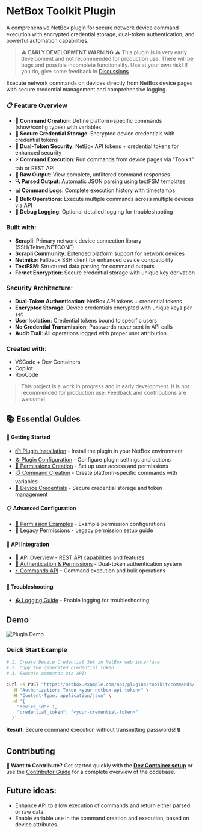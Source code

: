 # NetBox Toolkit Plugin

A comprehensive NetBox plugin for secure network device command execution with encrypted credential storage, dual-token authentication, and powerful automation capabilities.

> ⚠️ **EARLY DEVELOPMENT WARNING** ⚠️
> This plugin is in very early development and not recommended for production use. There will be bugs and possible incomplete functionality. Use at your own risk! If you do, give some feedback in [Discussions](https://github.com/bonzo81/netbox-toolkit-plugin/discussions)

Execute network commands on devices directly from NetBox device pages with secure credential management and comprehensive logging.


### 📋 Feature Overview
- **🔧 Command Creation**: Define platform-specific commands (show/config types) with variables
- **🔐 Secure Credential Storage**: Encrypted device credentials with credential tokens
- **🔑 Dual-Token Security**: NetBox API tokens + credential tokens for enhanced security
- **⚡ Command Execution**: Run commands from device pages via "Toolkit" tab or REST API
- **📄 Raw Output**: View complete, unfiltered command responses
- **🔍 Parsed Output**: Automatic JSON parsing using textFSM templates
- **📊 Command Logs**: Complete execution history with timestamps
- **🚀 Bulk Operations**: Execute multiple commands across multiple devices via API
- **🐛 Debug Logging**: Optional detailed logging for troubleshooting


### Built with:
- **Scrapli**: Primary network device connection library (SSH/Telnet/NETCONF)
- **Scrapli Community**: Extended platform support for network devices
- **Netmiko**: Fallback SSH client for enhanced device compatibility
- **TextFSM**: Structured data parsing for command outputs
- **Fernet Encryption**: Secure credential storage with unique key derivation

### Security Architecture:
- **Dual-Token Authentication**: NetBox API tokens + credential tokens
- **Encrypted Storage**: Device credentials encrypted with unique keys per set
- **User Isolation**: Credential tokens bound to specific users
- **No Credential Transmission**: Passwords never sent in API calls
- **Audit Trail**: All operations logged with proper user attribution

### Created with:
- VSCode + Dev Containers
- Copilot
- RooCode

>   This project is a work in progress and in early development. It is not recommended for production use. Feedback and contributions are welcome!

## 📚 Essential Guides

#### 🚀 Getting Started
- [📦 Plugin Installation](./docs/user/plugin-installation.md) - Install the plugin in your NetBox environment
- [⚙️ Plugin Configuration](./docs/user/plugin-configuration.md) - Configure plugin settings and options
- [🔐 Permissions Creation](./docs/user/permissions-creation.md) - Set up user access and permissions
- [📋 Command Creation](./docs/user/command-creation.md) - Create platform-specific commands with variables
- [🔑 Device Credentials](./docs/user/device-credentials.md) - Secure credential storage and token management

#### 📋 Advanced Configuration
- [📝 Permission Examples](./docs/user/permission-examples.md) - Example permission configurations
- [🔐 Legacy Permissions](./docs/user/permissions-creation.md) - Legacy permission setup guide

#### 🔌 API Integration
- [📖 API Overview](./docs/api/overview.md) - REST API capabilities and features
- [🔑 Authentication & Permissions](./docs/api/auth.md) - Dual-token authentication system
- [⚡ Commands API](./docs/api/commands.md) - Command execution and bulk operations

#### 🔧 Troubleshooting
- [� Logging Guide](./docs/user/logging.md) - Enable logging for troubleshooting

## Demo

![Plugin Demo](docs/img/demo1.gif)

### Quick Start Example

```bash
# 1. Create Device Credential Set in NetBox web interface
# 2. Copy the generated credential token
# 3. Execute commands via API:

curl -X POST "https://netbox.example.com/api/plugins/toolkit/commands/17/execute/" \
  -H "Authorization: Token <your-netbox-api-token>" \
  -H "Content-Type: application/json" \
  -d '{
    "device_id": 1,
    "credential_token": "<your-credential-token>"
  }'
```

**Result**: Secure command execution without transmitting passwords! 🔒

## Contributing

**🚀 Want to Contribute?** Get started quickly with the **[Dev Container setup](./docs/development/setup.md#quick-start-with-dev-container-recommended)** or use the [Contributor Guide](./docs/development/index.md) for a complete overview of the codebase.


## Future ideas:
- Enhance API to allow execution of commands and return either parsed or raw data.
- Enable variable use in the command creation and execution, based on device attributes.

